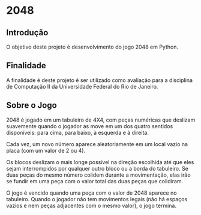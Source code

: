 # 2048

## Introdução
O objetivo deste projeto é desenvolvimento do jogo 2048 em Python.

## Finalidade
A finalidade é deste projeto é ser utilizado como avaliação para a disciplina de Computação II da Universidade Federal do Rio de Janeiro.

## Sobre o Jogo
2048 é jogado em um tabuleiro de 4X4, com peças numéricas que deslizam suavemente quando o jogador as move em um dos quatro sentidos disponíveis: para cima, para baixo, à esquerda e à direita.

Cada vez, um novo número aparece aleatoriamente em um local vazio na placa (com um valor de 2 ou 4).

Os blocos deslizam o mais longe possível na direção escolhida até que eles sejam interrompidos por qualquer outro bloco ou a borda do tabuleiro. Se duas peças do mesmo número colidem durante a movimentação, elas irão se fundir em uma peça com o valor total das duas peças que colidiram.

O jogo é vencido quando uma peça com o valor de 2048 aparece no tabuleiro. Quando o jogador não tem movimentos legais (não há espaços vazios e nem peças adjacentes com o mesmo valor), o jogo termina.
